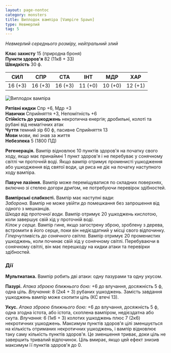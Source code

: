 ```yaml
---
layout: page-nontoc
category: monsters
title: Виплодок вампіра [Vampire Spawn]
type: Невмерлий
tag: 5
---
```


_Невмерлий середнього розміру, нейтральний злий_

**Клас захисту** 15 (природна броня)    
**Пункти здоров'я** 82 (11к8 + 33)    
**Швидкість** 30 ф.

| СИЛ     | СПР     | СТА     | ІНТ     | МДР     | ХАР     |
| ------- | ------- | ------- | ------- | ------- | ------- |
| 16 (+3) | 16 (+3) | 16 (+3) | 11 (+0) | 10 (+0) | 12 (+1) |

![Виплодок вампіра](https://www.dndbeyond.com/avatars/thumbnails/30836/356/1000/1000/638063935154177308.png)

**Рятівні кидки** Спр +6, Мдр +3    
**Навички** Сприйняття +3, Непомітність +6    
**Стійкість до ушкоджень** некротична енергія; дробильні, колоті та рубані від немагічних атак    
**Чуття** темний зір 60 ф, пасивне Сприйняття 13    
**Мови** мови, які знав за життя    
**Небезпека** 5 (1800 ПД)

**Регенерація.** Вампір відновлює 10 пунктів здоров'я на початку свого ходу, якщо має принаймні 1 пункт здоров'я і не перебуває у сонячному світлі чи проточній воді. Якщо вампір отримує променисті ушкодження або ушкодження від святої води, ця риса не діє на початку наступного ходу вампіра.   

**Павуче лазіння.** Вампір може переміщуватися по складних поверхнях, включно зі стелею догори дриґом, не потребуючи перевірок здібностей.   

**Вампірські слабкості.** Вампір має наступні вади:   
_Заборона._ Вампір не може увійти до помешкання без запрошення від одного з мешканців.   
_Шкода від проточної води._ Вампір отримує 20 ушкоджень кислотою, коли завершує свій хід у проточній воді.    
_Кілок у серце._ Вампір гине, якщо загострену зброю, зроблену з дерева, встромити в його серце, поки він недієздатний у місці свого відпочинку.   
_Гіперчутливість до сонячного світла._ Вампір отримує 20 променистих ушкоджень, коли починає свій хід у сонячному світлі. Перебуваючи в сонячному світлі, він має перешкоду на кидки атаки та перевірки здібностей.

### Дії
**Мультиатака.** Вампір робить дві атаки: одну пазурами та одну укусом.   

**Пазурі.** _Атака зброєю ближнього бою:_ +6 до влучання, досяжність 5 ф, одна ціль. _Влучання:_ 8 (2к4 + 3) рубаних ушкоджень. Замість завдання ушкоджень вампір може схопити ціль (КС втечі 13).  

**Укус.** _Атака зброєю ближнього бою:_ +6 до влучання, досяжність 5 ф, одна згодна істота, або істота, схоплена вампіром, недієздатна або скута. _Влучання:_ 6 (1к6 + 3) колотих ушкоджень плюс 7 (2к6) некротичних ушкоджень. Максимум пунктів здоров'я цілі зменшується на кількість отриманих некротичних ушкоджень, і вампір відновлює таку саму кількість пунктів здоров'я. Це зменшення триває, доки ціль не завершить тривалий відпочинок. Ціль вмирає, якщо цей ефект знизив максимум її пунктів здоров'я до 0.
